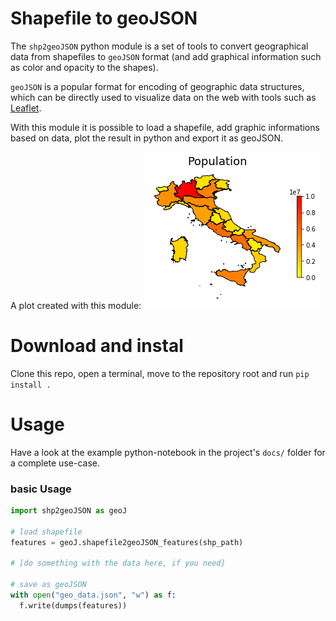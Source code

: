 # Shapefile to geoJSON

The `shp2geoJSON` python module is a set of tools to convert geographical data from shapefiles to `geoJSON` format (and add graphical information such as color and opacity to the shapes).

`geoJSON` is a popular format for encoding of geographic data structures, which can be directly used to visualize data on the web with tools such as [Leaflet](https://leafletjs.com/examples/geojson/).

With this module it is possible to load a shapefile, add graphic informations based on data, plot the result in python and export it as geoJSON.

A plot created with this module:
![image](doc/italy_population.png)

# Download and instal
Clone this repo, open a terminal, move to the repository root and run
`pip install .`

# Usage
Have a look at the example python-notebook in the project's `docs/` folder for a complete use-case.


### basic Usage
```python
import shp2geoJSON as geoJ

# load shapefile
features = geoJ.shapefile2geoJSON_features(shp_path)

# [do something with the data here, if you need]

# save as geoJSON
with open("geo_data.json", "w") as f:
  f.write(dumps(features))
```
